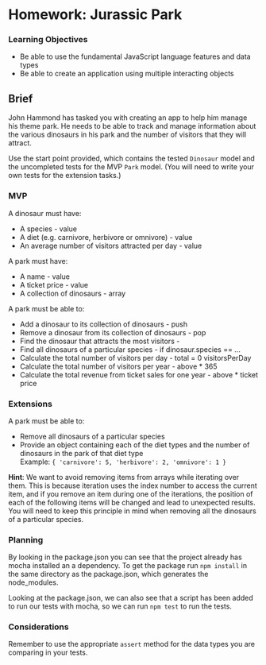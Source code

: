 # Homework: Jurassic Park

### Learning Objectives

- Be able to use the fundamental JavaScript language features and data types
- Be able to create an application using multiple interacting objects

## Brief

John Hammond has tasked you with creating an app to help him manage his theme park. He needs to be able to track and manage information about the various dinosaurs in his park and the number of visitors that they will attract.

Use the start point provided, which contains the tested `Dinosaur` model and the uncompleted tests for the MVP `Park` model. (You will need to write your own tests for the extension tasks.)

### MVP

A dinosaur must have:

- A species - value
- A diet (e.g. carnivore, herbivore or omnivore) - value
- An average number of visitors attracted per day - value

A park must have:

- A name - value 
- A ticket price - value
- A collection of dinosaurs - array

A park must be able to:

- Add a dinosaur to its collection of dinosaurs - push
- Remove a dinosaur from its collection of dinosaurs - pop
- Find the dinosaur that attracts the most visitors - 
- Find all dinosaurs of a particular species - if dinosaur.species == ...
- Calculate the total number of visitors per day - total = 0 visitorsPerDay
- Calculate the total number of visitors per year - above * 365
- Calculate the total revenue from ticket sales for one year - above * ticket price 

### Extensions

A park must be able to:

- Remove all dinosaurs of a particular species
- Provide an object containing each of the diet types and the number of dinosaurs in the park of that diet type  
Example: `{ 'carnivore': 5, 'herbivore': 2, 'omnivore': 1 }`

**Hint**: We want to avoid removing items from arrays while iterating over them. This is because iteration uses the index number to access the current item, and if you remove an item during one of the iterations, the position of each of the following items will be changed and lead to unexpected results. You will need to keep this principle in mind when removing all the dinosaurs of a particular species.

### Planning

By looking in the package.json you can see that the project already has mocha installed an a dependency. To get the package run `npm install` in the same directory as the package.json, which generates the node_modules.

Looking at the package.json, we can also see that a script has been added to run our tests with mocha, so we can run `npm test` to run the tests.

### Considerations

Remember to use the appropriate `assert` method for the data types you are comparing in your tests.
